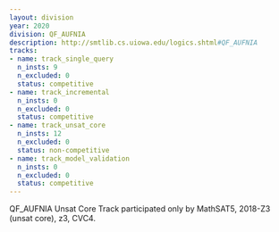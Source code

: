 ```yaml
---
layout: division
year: 2020
division: QF_AUFNIA
description: http://smtlib.cs.uiowa.edu/logics.shtml#QF_AUFNIA
tracks:
- name: track_single_query
  n_insts: 9
  n_excluded: 0
  status: competitive
- name: track_incremental
  n_insts: 0
  n_excluded: 0
  status: competitive
- name: track_unsat_core
  n_insts: 12
  n_excluded: 0
  status: non-competitive
- name: track_model_validation
  n_insts: 0
  n_excluded: 0
  status: competitive
---
```

QF_AUFNIA Unsat Core Track participated only by MathSAT5, 2018-Z3 (unsat core), z3, CVC4.
